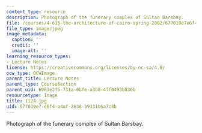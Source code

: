 ```yaml
---
content_type: resource
description: Photograph of the funerary complex of Sultan Barsbay.
file: /courses/4-615-the-architecture-of-cairo-spring-2002/677019e7e6f4a4af2638b9331b6a7c4b_1124.jpg
file_type: image/jpeg
image_metadata:
  caption: ''
  credit: ''
  image-alt: ''
learning_resource_types:
- Lecture Notes
license: https://creativecommons.org/licenses/by-nc-sa/4.0/
ocw_type: OCWImage
parent_title: Lecture Notes
parent_type: CourseSection
parent_uid: 6903e2f5-731a-0bfe-a3b8-4ff0493b836b
resourcetype: Image
title: 1124.jpg
uid: 677019e7-e6f4-a4af-2638-b9331b6a7c4b
---
```

Photograph of the funerary complex of Sultan Barsbay.